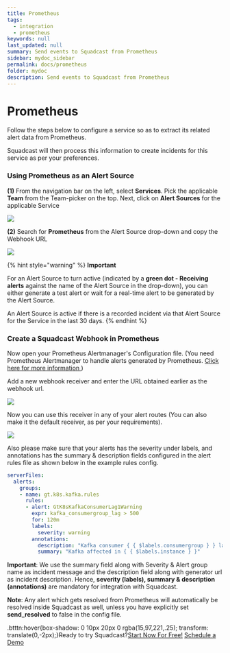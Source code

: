 ```yaml
---
title: Prometheus
tags:
  - integration
  - prometheus
keywords: null
last_updated: null
summary: Send events to Squadcast from Prometheus
sidebar: mydoc_sidebar
permalink: docs/prometheus
folder: mydoc
description: Send events to Squadcast from Prometheus
---
```


# Prometheus

Follow the steps below to configure a service so as to extract its related alert data from Prometheus.

Squadcast will then process this information to create incidents for this service as per your preferences.

### Using Prometheus as an Alert Source

**(1)** From the navigation bar on the left, select **Services**. Pick the applicable **Team** from the Team-picker on the top. Next, click on **Alert Sources** for the applicable Service

![](../../.gitbook/assets/alert\_source\_1.png)

**(2)** Search for **Prometheus** from the Alert Source drop-down and copy the Webhook URL

![](../../.gitbook/assets/prometheus\_1.png)

{% hint style="warning" %}
**Important**

For an Alert Source to turn active (indicated by a **green dot - Receiving alerts** against the name of the Alert Source in the drop-down), you can either generate a test alert or wait for a real-time alert to be generated by the Alert Source.

An Alert Source is active if there is a recorded incident via that Alert Source for the Service in the last 30 days.
{% endhint %}

### Create a Squadcast Webhook in Prometheus

Now open your Prometheus Alertmanager's Configuration file. (You need Prometheus Alertmanager to handle alerts generated by Prometheus. [Click here for more information ](https://prometheus.io/docs/alerting/alertmanager/))

Add a new webhook receiver and enter the URL obtained earlier as the webhook url.

![](../../.gitbook/assets/prometheus\_2.png)

Now you can use this receiver in any of your alert routes (You can also make it the default receiver, as per your requirements).

![](../../.gitbook/assets/prometheus\_3.png)

Also please make sure that your alerts has the severity under labels, and annotations has the summary & description fields configured in the alert rules file as shown below in the example rules config.

```yaml
serverFiles:
  alerts:
    groups:
    - name: gt.k8s.kafka.rules
      rules:
      - alert: GtK8sKafkaConsumerLag1Warning
        expr: kafka_consumergroup_lag > 500
        for: 120m
        labels:
          severity: warning
        annotations:
          description: "Kafka consumer { { $labels.consumergroup } } lags with { { $value } } messages in topic { { $labels.topic } }"
          summary: "Kafka affected in { { $labels.instance } }"
```

**Important**: We use the summary field along with Severity & Alert group name as incident message and the description field along with generator url as incident description. Hence, **severity (labels), summary & description (annotations)** are mandatory for integration with Squadcast.

**Note**: Any alert which gets resolved from Prometheus will automatically be resolved inside Squadcast as well, unless you have explicitly set **send\_resolved** to false in the config file.

.btttn:hover{box-shadow: 0 10px 20px 0 rgba(15,97,221,.25); transform: translate(0,-2px);}Ready to try Squadcast?[Start Now For Free!](https://app.squadcast.com/register) [Schedule a Demo](https://calendly.com/renuka-squadcast/30min)
